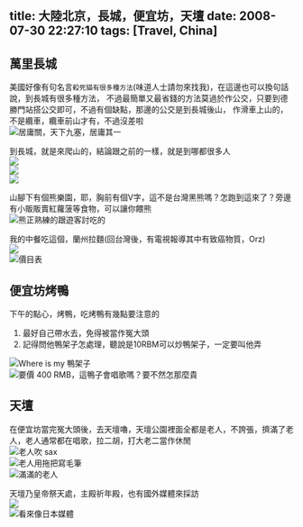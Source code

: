 title: 大陸北京，長城，便宜坊，天壇 
date: 2008-07-30 22:27:10
tags: [Travel, China]
---

萬里長城
-----------
美國好像有句名言`殺死貓有很多種方法`(味道人士請勿來找我)，在這邊也可以換句話說，到長城有很多種方法，
不過最簡單又最省錢的方法莫過於作公交，只要到德勝門站搭公交即可，不過有個缺點，那邊的公交是到長城後山，
作滑車上山的，不是纜車，纜車前山才有，不過沒差啦  
![居庸關，天下九塞，居庸其一](https://lh4.googleusercontent.com/-fmXZ0itvEBA/SLC0a7TqPBI/AAAAAAAAOLU/GyPMdzBw7dc/w780-h585-no/CIMG6464.JPG)

<!-- more -->

到長城，就是來爬山的，結論跟之前的一樣，就是到哪都很多人  
![](https://lh6.googleusercontent.com/-dlvhqWcTUwc/SLC1XAHw08I/AAAAAAAAOLU/FFpBbUd3wnw/w877-h585-no/IMG_6346.JPG)  
![](https://lh6.googleusercontent.com/-vHY5DDStpy8/SLC1Jpde18I/AAAAAAAAOLU/AHFmmDJpvro/w877-h585-no/IMG_6336.JPG)  
![](https://lh6.googleusercontent.com/-VSalrdlqI5E/SLC2ANk0QwI/AAAAAAAAOLU/IZSBi7XRTi0/w877-h585-no/IMG_6367.JPG)  

山腳下有個熊樂園，耶，胸前有個V字，這不是台灣黑熊嗎？怎跑到這來了？旁邊有小販販賣紅蘿菠等食物，可以讓你餵熊  
![熊正熟練的跟遊客討吃的](https://lh3.googleusercontent.com/-86G8fbuioIs/SLC0vmK78LI/AAAAAAAAOLU/ho-YuKru-nI/w877-h585-no/IMG_6311.JPG)

我的中餐吃這個，蘭州拉麵(回台灣後，有電視報導其中有致癌物質，Orz)  
![](https://lh3.googleusercontent.com/-8FTSl_hwrCg/SLC2wJqlCqI/AAAAAAAAOLU/RjKVSiOJa0U/w877-h585-no/IMG_6419.JPG)  
![價目表](https://lh3.googleusercontent.com/-0iBc5d_6DpM/SLC2x2Fqg6I/AAAAAAAAOLU/P_NF5yoaHjw/w877-h585-no/IMG_6420.JPG)


便宜坊烤鴨
-------
下午的點心，烤鴨，吃烤鴨有幾點要注意的  
1. 最好自己帶水去，免得被當作冤大頭  
2. 記得問他鴨架子怎處理，聽說是10RBM可以炒鴨架子，一定要叫他弄  

![Where is my 鴨架子](https://lh6.googleusercontent.com/-K_rnKfEXawg/SLC249lJ15I/AAAAAAAAOLU/2DgdZN0JAZ8/w877-h585-no/IMG_6424.JPG)    
![要價 400 RMB，這鴨子會唱歌嗎？要不然怎那麼貴](https://lh3.googleusercontent.com/-jbNI_E00gnI/SLC3KU5APkI/AAAAAAAAOLU/fXx-Ag4COk8/w877h585-no/IMG_6433.JPG)  

天壇 
-------------
在便宜坊當完冤大頭後，去天壇嚕，天壇公園裡面全都是老人，不誇張，擠滿了老人，老人通常都在唱歌，拉二胡，打大老二當作休閒   
![老人吹 sax ](https://lh6.googleusercontent.com/-1hmdnSnmAKc/SLC3q68Rp1I/AAAAAAAAOLU/Z-vBMBIen1Y/w877-h585-no/IMG_6460.JPG)  
![老人用拖把寫毛筆](https://lh5.googleusercontent.com/-P6eVDK23lxo/SLC3n218DmI/AAAAAAAAOLU/o1uBZWEa-P4/w877-h585-no/IMG_6456.JPG)  
![滿滿的老人](https://lh6.googleusercontent.com/-8-pQqRQOVTA/SLC3svauamI/AAAAAAAAOLU/AojAvBZt2uw/w877-h585-no/IMG_6463.JPG)  

天壇乃皇帝祭天處，主殿祈年殿，也有國外媒體來採訪   
![](https://lh6.googleusercontent.com/-T7KcEWtqYhk/SLC3-nMK3DI/AAAAAAAAOLU/qyuF3K7aNBc/w877-h585-no/IMG_6484.JPG)  
![看來像日本媒體](https://lh6.googleusercontent.com/-wu4AAjUam54/SLC37_wtAtI/AAAAAAAAOLU/pM7SPlq7esg/w877-h585-no/IMG_6481.JPG)  